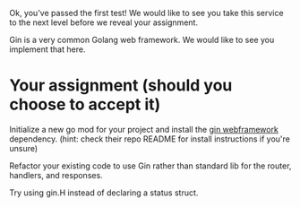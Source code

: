 Ok, you've passed the first test! We would like to see you take this service
to the next level before we reveal your assignment.

Gin is a very common Golang web framework. We would like to see you implement that here.

# Your assignment (should you choose to accept it)

Initialize a new go mod for your project and install the [gin webframework](https://github.com/gin-gonic/gin) dependency. (hint: check their repo README for install instructions if you're unsure)

Refactor your existing code to use Gin rather than standard lib for the router, handlers, and responses.

Try using gin.H instead of declaring a status struct.
